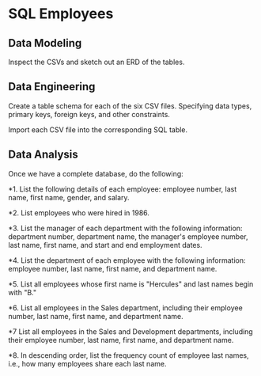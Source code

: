 # SQL Employees

## Data Modeling

Inspect the CSVs and sketch out an ERD of the tables.

## Data Engineering

Create a table schema for each of the six CSV files. Specifying data types, primary keys, foreign keys, and other constraints.

Import each CSV file into the corresponding SQL table.

## Data Analysis

Once we have a complete database, do the following:


  *1. List the following details of each employee: employee number, last name, first name, gender, and salary.


  *2. List employees who were hired in 1986.


  *3. List the manager of each department with the following information: department number, department name, the manager's employee number, last name, first name, and start and       end employment dates.


  *4. List the department of each employee with the following information: employee number, last name, first name, and department name.


  *5. List all employees whose first name is "Hercules" and last names begin with "B."


  *6. List all employees in the Sales department, including their employee number, last name, first name, and department name.


  *7 List all employees in the Sales and Development departments, including their employee number, last name, first name, and department name.


  *8. In descending order, list the frequency count of employee last names, i.e., how many employees share each last name.
